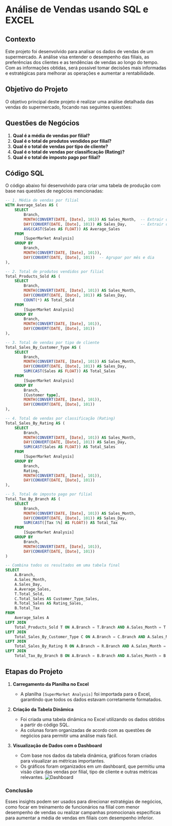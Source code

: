 # Análise de Vendas usando SQL e EXCEL

## Contexto

Este projeto foi desenvolvido para analisar os dados de vendas de um supermercado. A análise visa entender o desempenho das filiais, as preferências dos clientes e as tendências de vendas ao longo do tempo. Com as informações obtidas, será possível tomar decisões mais informadas e estratégicas para melhorar as operações e aumentar a rentabilidade.

## Objetivo do Projeto

O objetivo principal deste projeto é realizar uma análise detalhada das vendas do supermercado, focando nas seguintes questões:

## Questões de Negócios

1. **Qual é a média de vendas por filial?**
2. **Qual é o total de produtos vendidos por filial?**
3. **Qual é o total de vendas por tipo de cliente?**
4. **Qual é o total de vendas por classificação (Rating)?**
5. **Qual é o total de imposto pago por filial?**

## Código SQL

O código abaixo foi desenvolvido para criar uma tabela de produção com base nas questões de negócios mencionadas:

```sql
-- 1. Média de vendas por filial
WITH Average_Sales AS (
    SELECT 
        Branch, 
        MONTH(CONVERT(DATE, [Date], 101)) AS Sales_Month,  -- Extrair o mês
        DAY(CONVERT(DATE, [Date], 101)) AS Sales_Day,      -- Extrair o dia
        AVG(CAST(Sales AS FLOAT)) AS Average_Sales
    FROM 
        [SuperMarket Analysis]
    GROUP BY 
        Branch, 
        MONTH(CONVERT(DATE, [Date], 101)), 
        DAY(CONVERT(DATE, [Date], 101))  -- Agrupar por mês e dia
),

-- 2. Total de produtos vendidos por filial
Total_Products_Sold AS (
    SELECT 
        Branch,
        MONTH(CONVERT(DATE, [Date], 101)) AS Sales_Month,
        DAY(CONVERT(DATE, [Date], 101)) AS Sales_Day,
        COUNT(*) AS Total_Sold
    FROM 
        [SuperMarket Analysis]
    GROUP BY 
        Branch,
        MONTH(CONVERT(DATE, [Date], 101)),
        DAY(CONVERT(DATE, [Date], 101))
),

-- 3. Total de vendas por tipo de cliente
Total_Sales_By_Customer_Type AS (
    SELECT 
        Branch,
        MONTH(CONVERT(DATE, [Date], 101)) AS Sales_Month,
        DAY(CONVERT(DATE, [Date], 101)) AS Sales_Day,
        SUM(CAST(Sales AS FLOAT)) AS Total_Sales
    FROM 
        [SuperMarket Analysis]
    GROUP BY 
        Branch, 
        [Customer type],
        MONTH(CONVERT(DATE, [Date], 101)),
        DAY(CONVERT(DATE, [Date], 101))
),

-- 4. Total de vendas por classificação (Rating)
Total_Sales_By_Rating AS (
    SELECT 
        Branch,
        MONTH(CONVERT(DATE, [Date], 101)) AS Sales_Month,
        DAY(CONVERT(DATE, [Date], 101)) AS Sales_Day,
        SUM(CAST(Sales AS FLOAT)) AS Total_Sales
    FROM 
        [SuperMarket Analysis]
    GROUP BY 
        Branch, 
        Rating,
        MONTH(CONVERT(DATE, [Date], 101)),
        DAY(CONVERT(DATE, [Date], 101))
),

-- 5. Total de imposto pago por filial
Total_Tax_By_Branch AS (
    SELECT 
        Branch,
        MONTH(CONVERT(DATE, [Date], 101)) AS Sales_Month,
        DAY(CONVERT(DATE, [Date], 101)) AS Sales_Day,
        SUM(CAST([Tax 5%] AS FLOAT)) AS Total_Tax
    FROM 
        [SuperMarket Analysis]
    GROUP BY 
        Branch, 
        MONTH(CONVERT(DATE, [Date], 101)),
        DAY(CONVERT(DATE, [Date], 101))
)

-- Combina todos os resultados em uma tabela final
SELECT 
    A.Branch,
    A.Sales_Month,
    A.Sales_Day,
    A.Average_Sales,
    T.Total_Sold,
    C.Total_Sales AS Customer_Type_Sales,
    R.Total_Sales AS Rating_Sales,
    B.Total_Tax
FROM 
    Average_Sales A
LEFT JOIN 
    Total_Products_Sold T ON A.Branch = T.Branch AND A.Sales_Month = T.Sales_Month AND A.Sales_Day = T.Sales_Day
LEFT JOIN 
    Total_Sales_By_Customer_Type C ON A.Branch = C.Branch AND A.Sales_Month = C.Sales_Month AND A.Sales_Day = C.Sales_Day
LEFT JOIN 
    Total_Sales_By_Rating R ON A.Branch = R.Branch AND A.Sales_Month = R.Sales_Month AND A.Sales_Day = R.Sales_Day
LEFT JOIN 
    Total_Tax_By_Branch B ON A.Branch = B.Branch AND A.Sales_Month = B.Sales_Month AND A.Sales_Day = B.Sales_Day;
```

## Etapas do Projeto

1. **Carregamento da Planilha no Excel**
   - A planilha `[SuperMarket Analysis]` foi importada para o Excel, garantindo que todos os dados estavam corretamente formatados.

2. **Criação da Tabela Dinâmica**
   - Foi criada uma tabela dinâmica no Excel utilizando os dados obtidos a partir do código SQL.
   - As colunas foram organizadas de acordo com as questões de negócios para permitir uma análise mais fácil.

3. **Visualização de Dados com o Dashboard**
   - Com base nos dados da tabela dinâmica, gráficos foram criados para visualizar as métricas importantes.
   - Os gráficos foram organizados em um dashboard, que permitiu uma visão clara das vendas por filial, tipo de cliente e outras métricas relevantes.
![Dashboard](https://github.com/user-attachments/assets/bdb28a5a-ccfb-4a94-9c2f-dba7b47351f9)


### Conclusão

Esses insights podem ser usados para direcionar estratégias de negócios, como focar em treinamento de funcionários na filial com menor desempenho de vendas ou realizar campanhas promocionais específicas para aumentar a média de vendas em filiais com desempenho inferior.


